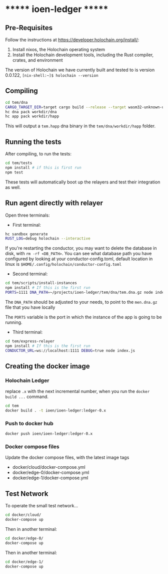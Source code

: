 # ***** ioen-ledger *****


## Pre-Requisites

Follow the instructions at https://developer.holochain.org/install/:
1. Install nixos, the Holochain operating system
2. Install the Holochain development tools, including the Rust compiler, crates, and environment

The version of Holochain we have currently built and tested to is version 0.0.122, 
```[nix-shell:~]$ holochain --version```

## Compiling

```bash
cd tem/dna
CARGO_TARGET_DIR=target cargo build --release --target wasm32-unknown-unknown
hc dna pack workdir/dna
hc app pack workdir/happ
```

This will output a `tem.happ` dna binary in the `tem/dna/workdir/happ` folder.

## Running the tests

After compiling, to run the tests:

```bash
cd tem/tests
npm install # if this is first run
npm test
```

These tests will automatically boot up the relayers and test their integration as well.

## Run agent directly with relayer

Open three terminals:

- First terminal:
```bash
hc sandbox generate 
RUST_LOG=debug holochain --interactive
```

If you're restarting the conductor, you may want to delete the database in disk, with `rm -rf <DB_PATH>`. You can see what database path you have configured by looking at your conductor-config.toml, default location in linux is `$HOME/.config/holochain/conductor-config.toml`

- Second terminal:
```bash
cd tem/scripts/install-instances
npm install # If this is the first run
PORTS=1111 DNA_PATH=~/projects/ioen-ledger/tem/dna/tem.dna.gz node index.js
```

The `DNA_PATH` should be adjusted to your needs, to point to the `men.dna.gz` file that you have locally

The `PORTS` variable is the port in which the instance of the app is going to be running.

- Third terminal:
```bash
cd tem/express-relayer
npm install # If this is the first run
CONDUCTOR_URL=ws://localhost:1111 DEBUG=true node index.js
```

## Creating the docker image

### Holochain Ledger

replace `.x` with the next incremental number, when you run the `docker build ...` command.

```bash
cd tem
docker build . -t ioen/ioen-ledger:ledger-0.x
```

### Push to docker hub

```bash
docker push ioen/ioen-ledger:ledger-0.x
```

### Docker compose files

Update the docker compose files, with the latest image tags
- docker/cloud/docker-compose.yml
- docker/edge-0/docker-compose.yml
- docker/edge-1/docker-compose.yml

## Test Network

To operate the small test network...

```bash
cd docker/cloud/
docker-compose up
```

Then in another terminal: 

```bash
cd docker/edge-0/
docker-compose up
```

Then in another terminal: 

```bash
cd docker/edge-1/
docker-compose up
```
